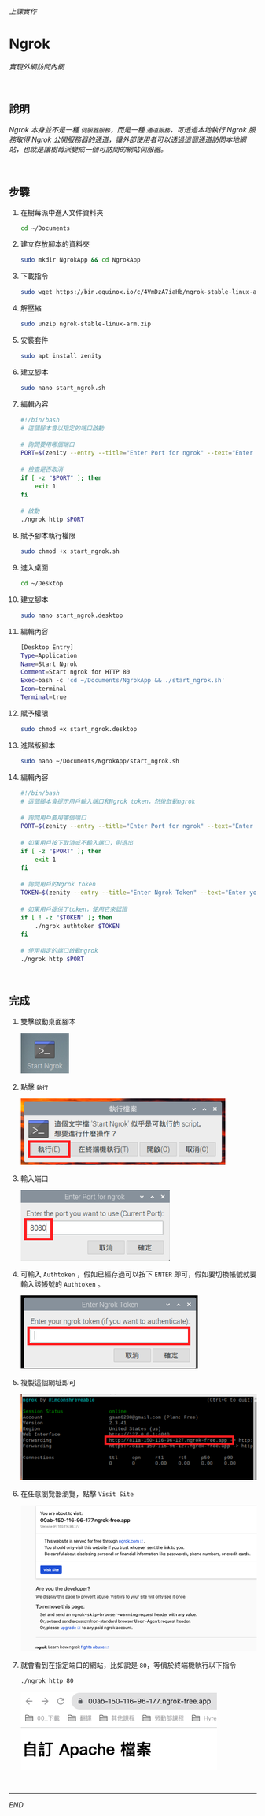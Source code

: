 *上課實作*

# Ngrok

_實現外網訪問內網_

<br>

## 說明

_Ngrok 本身並不是一種 `伺服器服務`，而是一種 `通道服務`，可透過本地執行 Ngrok 服務取得 Ngrok 公開服務器的通道，讓外部使用者可以透過這個通道訪問本地網站，也就是讓樹莓派變成一個可訪問的網站伺服器。_

<br>

## 步驟

1. 在樹莓派中進入文件資料夾

   ```bash
   cd ~/Documents
   ```
2. 建立存放腳本的資料夾

   ```bash
   sudo mkdir NgrokApp && cd NgrokApp
   ```
3. 下載指令

   ```bash
   sudo wget https://bin.equinox.io/c/4VmDzA7iaHb/ngrok-stable-linux-arm.zip
   ```
4. 解壓縮

   ```bash
   sudo unzip ngrok-stable-linux-arm.zip
   ```
5. 安裝套件

   ```bash
   sudo apt install zenity
   ```
6. 建立腳本

   ```bash
   sudo nano start_ngrok.sh
   ```
7. 編輯內容

   ```bash
   #!/bin/bash
   # 這個腳本會以指定的端口啟動

   # 詢問要用哪個端口
   PORT=$(zenity --entry --title="Enter Port for ngrok" --text="Enter the port you want to use:")

   # 檢查是否取消
   if [ -z "$PORT" ]; then
       exit 1
   fi

   # 啟動
   ./ngrok http $PORT
   ```
8. 賦予腳本執行權限

   ```bash
   sudo chmod +x start_ngrok.sh
   ```
9. 進入桌面

   ```bash
   cd ~/Desktop
   ```
10. 建立腳本

    ```bash
    sudo nano start_ngrok.desktop
    ```
11. 編輯內容

    ```bash
    [Desktop Entry]
    Type=Application
    Name=Start Ngrok
    Comment=Start ngrok for HTTP 80
    Exec=bash -c 'cd ~/Documents/NgrokApp && ./start_ngrok.sh'
    Icon=terminal
    Terminal=true
    ```
12. 賦予權限

    ```bash
    sudo chmod +x start_ngrok.desktop
    ```
13. 進階版腳本

    ```bash
    sudo nano ~/Documents/NgrokApp/start_ngrok.sh
    ```
14. 編輯內容

    ```bash
    #!/bin/bash
    # 這個腳本會提示用戶輸入端口和Ngrok token，然後啟動ngrok

    # 詢問用戶要用哪個端口
    PORT=$(zenity --entry --title="Enter Port for ngrok" --text="Enter the port you want to use (Current Port):")

    # 如果用戶按下取消或不輸入端口，則退出
    if [ -z "$PORT" ]; then
        exit 1
    fi

    # 詢問用戶的Ngrok token
    TOKEN=$(zenity --entry --title="Enter Ngrok Token" --text="Enter your ngrok token (if you want to authenticate):")

    # 如果用戶提供了token，使用它來認證
    if [ ! -z "$TOKEN" ]; then
        ./ngrok authtoken $TOKEN
    fi

    # 使用指定的端口啟動ngrok
    ./ngrok http $PORT
    ```

<br>

## 完成

1. 雙擊啟動桌面腳本

   ![img](images/img_35.png)
2. 點擊 `執行`

   ![img](images/img_36.png)
3. 輸入端口

   ![img](images/img_37.png)
4. 可輸入 `Authtoken` ，假如已經存過可以按下 `ENTER` 即可，假如要切換帳號就要輸入該帳號的 `Authtoken` 。

   ![img](images/img_38.png)
5. 複製這個網址即可

   ![img](images/img_39.png)
6. 在任意瀏覽器瀏覽，點擊 `Visit Site`

   ![img](images/img_40.png)
7. 就會看到在指定端口的網站，比如說是 `80`，等價於終端機執行以下指令
   
   ```bash
   ./ngrok http 80
   ```

   ![img](images/img_42.png)

<br>

---

_END_
